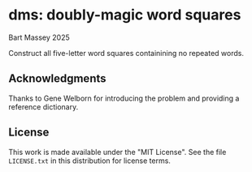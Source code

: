 # dms: doubly-magic word squares
Bart Massey 2025

Construct all five-letter word squares containining no
repeated words.

## Acknowledgments

Thanks to Gene Welborn for introducing the problem and
providing a reference dictionary.

## License

This work is made available under the "MIT License". See the
file `LICENSE.txt` in this distribution for license terms.
